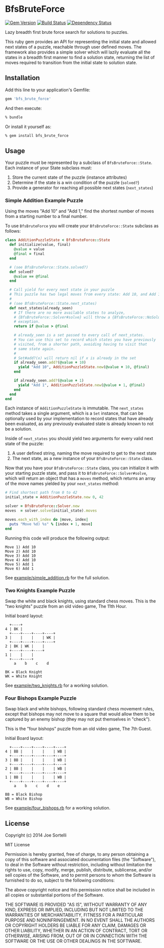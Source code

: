 # BfsBruteForce

[![Gem Version](https://badge.fury.io/rb/bfs_brute_force.svg)](http://badge.fury.io/rb/bfs_brute_force)
[![Build Status](https://travis-ci.org/sortelli/bfs_brute_force.svg?branch=develop)](https://travis-ci.org/sortelli/bfs_brute_force)
[![Dependency Status](https://gemnasium.com/sortelli/bfs_brute_force.svg)](https://gemnasium.com/sortelli/bfs_brute_force)

Lazy breadth first brute force search for solutions to puzzles.

This ruby gem provides an API for representing the initial state
and allowed next states of a puzzle, reachable through user defined
moves. The framework also provides a simple solver which will lazily
evaluate all the states in a breadth first manner to find a solution
state, returning the list of moves required to transition from the
initial state to solution state.

## Installation

Add this line to your application's Gemfile:

```ruby
gem 'bfs_brute_force'
```

And then execute:

```bash
% bundle
```

Or install it yourself as:

```bash
% gem install bfs_brute_force
```

## Usage

Your puzzle must be represented by a subclass of ```BfsBruteForce::State```.
Each instance of your State subclass must:

1. Store the current state of the puzzle (instance attributes)
2. Determine if the state is a win condition of the puzzle (```solved?```)
3. Provide a generator for reaching all possible next states (```next_states```)

### Simple Addition Example Puzzle

Using the moves "Add 10" and "Add 1," find the shortest number
of moves from a starting number to a final number.

To use ```BfsBruteForce``` you will create your
```BfsBruteForce::State``` subclass as follows:

```ruby
class AdditionPuzzleState < BfsBruteForce::State
  def initialize(value, final)
    @value = value
    @final = final
  end

  # (see BfsBruteForce::State.solved?)
  def solved?
    @value == @final
  end

  # Call yield for every next state in your puzzle
  # This puzzle has two legal moves from every state: Add 10, and Add 1
  #
  # (see BfsBruteForce::State.next_states)
  def next_states(already_seen)
    # If there are no more available states to analyze,
    # {BfsBruteForce::Solver#solve} will throw a {BfsBruteForce::NoSolution}
    # exception.
    return if @value > @final

    # already_seen is a set passed to every call of next_states.
    # You can use this set to record which states you have previously
    # visited, from a shorter path, avoiding having to visit that
    # same state again.
    #
    # Set#add?(x) will return nil if x is already in the set
    if already_seen.add?(@value + 10)
      yield "Add 10", AdditionPuzzleState.new(@value + 10, @final)
    end

    if already_seen.add?(@value + 1)
      yield "Add 1", AdditionPuzzleState.new(@value + 1, @final)
    end
  end
end
```

Each instance of ```AdditionPuzzleState``` is immutable. The
```next_states``` method takes a single argument, which is a ```Set```
instance, that can be optionally used by your implementation to
record states that have already been evaluated, as any previously
evaluated state is already known to not be a solution.

Inside of ```next_states``` you should yield two arguments for every
valid next state of the puzzle:

1. A user defined string, naming the move required to get to the next state
2. The next state, as a new instance of your ```BfsBruteForce::State``` class.

Now that you have your ```BfsBruteForce::State``` class, you can
initialize it with your starting puzzle state, and pass it to
```BfsBruteForce::Solver#solve```, which will return an object that
has a ```moves``` method, which returns an array of the move
names yielded by your ```next_states``` method:

```ruby
# Find shortest path from 0 to 42
initial_state = AdditionPuzzleState.new 0, 42

solver = BfsBruteForce::Solver.new
moves  = solver.solve(initial_state).moves

moves.each_with_index do |move, index|
  puts "Move %d) %s" % [index + 1, move]
end
```

Running this code will produce the following output:

    Move 1) Add 10
    Move 2) Add 10
    Move 3) Add 10
    Move 4) Add 10
    Move 5) Add 1
    Move 6) Add 1

See [example/simple_addition.rb](example/simple_addition.rb) for the full solution.

### Two Knights Example Puzzle

Swap the white and black knights, using standard chess moves.
This is the "two knights" puzzle from an old video game, The 11th Hour.

Initial board layout:

      +----+
    4 | BK |
      +----+----+----+----+
    3 |    |    |    | WK |
      +----+----+----+----+
    2 | BK | WK |    |
      +----+----+----+
    1 |    |    |
      +----+----+
        a    b    c    d

    BK = Black Knight
    WK = White Knight

See [example/two_knights.rb](example/two_knights.rb) for a working solution.

### Four Bishops Example Puzzle

Swap black and white bishops, following standard chess movement
rules, except that bishops may not move to a square that would allow
them to be captured by an enemy bishop (they may not put themselves
in "check").

This is the "four bishops" puzzle from an old video game, The 7th Guest.

Initial Board layout:

      +----+----+----+----+----+
    4 | BB |    |    |    | WB |
      +----+----+----+----+----+
    3 | BB |    |    |    | WB |
      +----+----+----+----+----+
    2 | BB |    |    |    | WB |
      +----+----+----+----+----+
    1 | BB |    |    |    | WB |
      +----+----+----+----+----+
        a    b    c    d    e

    BB = Black Bishop
    WB = White Bishop

See [example/four_bishops.rb](example/four_bishops.rb) for a working solution.

## License

Copyright (c) 2014 Joe Sortelli

MIT License

Permission is hereby granted, free of charge, to any person obtaining
a copy of this software and associated documentation files (the
"Software"), to deal in the Software without restriction, including
without limitation the rights to use, copy, modify, merge, publish,
distribute, sublicense, and/or sell copies of the Software, and to
permit persons to whom the Software is furnished to do so, subject to
the following conditions:

The above copyright notice and this permission notice shall be
included in all copies or substantial portions of the Software.

THE SOFTWARE IS PROVIDED "AS IS", WITHOUT WARRANTY OF ANY KIND,
EXPRESS OR IMPLIED, INCLUDING BUT NOT LIMITED TO THE WARRANTIES OF
MERCHANTABILITY, FITNESS FOR A PARTICULAR PURPOSE AND
NONINFRINGEMENT. IN NO EVENT SHALL THE AUTHORS OR COPYRIGHT HOLDERS BE
LIABLE FOR ANY CLAIM, DAMAGES OR OTHER LIABILITY, WHETHER IN AN ACTION
OF CONTRACT, TORT OR OTHERWISE, ARISING FROM, OUT OF OR IN CONNECTION
WITH THE SOFTWARE OR THE USE OR OTHER DEALINGS IN THE SOFTWARE.
